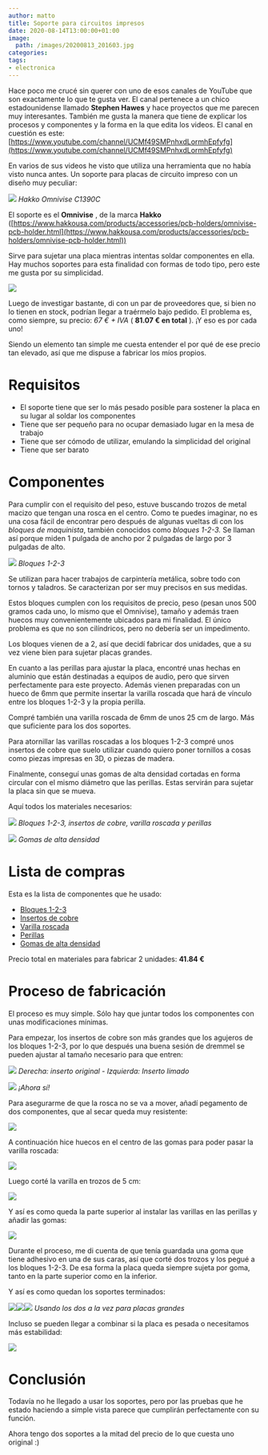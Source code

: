 ```yaml
---
author: matto
title: Soporte para circuitos impresos
date: 2020-08-14T13:00:00+01:00
image: 
  path: /images/20200813_201603.jpg
categories:
tags:
- electronica
---
```


Hace poco me crucé sin querer con uno de esos canales de YouTube que son exactamente lo que te gusta ver. El canal pertenece a un chico estadounidense llamado **Stephen Hawes** y hace proyectos que me parecen muy interesantes. También me gusta la manera que tiene de explicar los procesos y componentes y la forma en la que edita los videos. El canal en cuestión es este: [https://www.youtube.com/channel/UCMf49SMPnhxdLormhEpfyfg](https://www.youtube.com/channel/UCMf49SMPnhxdLormhEpfyfg)

En varios de sus videos he visto que utiliza una herramienta que no había visto nunca antes. Un soporte para placas de circuito impreso con un diseño muy peculiar:

![](/images/image0.png)
_Hakko Omnivise C1390C_

El soporte es el **Omnivise** , de la marca **Hakko** ([https://www.hakkousa.com/products/accessories/pcb-holders/omnivise-pcb-holder.html](https://www.hakkousa.com/products/accessories/pcb-holders/omnivise-pcb-holder.html))

Sirve para sujetar una placa mientras intentas soldar componentes en ella. Hay muchos soportes para esta finalidad con formas de todo tipo, pero este me gusta por su simplicidad.

![](/images/image-1.1.png)

Luego de investigar bastante, di con un par de proveedores que, si bien no lo tienen en stock, podrían llegar a traérmelo bajo pedido. El problema es, como siempre, su precio: _67 € + IVA_ ( **81.07 € en total** ). ¡Y eso es por cada uno!

Siendo un elemento tan simple me cuesta entender el por qué de ese precio tan elevado, así que me dispuse a fabricar los míos propios.

# Requisitos

- El soporte tiene que ser lo más pesado posible para sostener la placa en su lugar al soldar los componentes
- Tiene que ser pequeño para no ocupar demasiado lugar en la mesa de trabajo
- Tiene que ser cómodo de utilizar, emulando la simplicidad del original
- Tiene que ser barato

# Componentes

Para cumplir con el requisito del peso, estuve buscando trozos de metal macizo que tengan una rosca en el centro. Como te puedes imaginar, no es una cosa fácil de encontrar pero después de algunas vueltas di con los _bloques de maquinista_, también conocidos como _bloques 1-2-3._ Se llaman así porque miden 1 pulgada de ancho por 2 pulgadas de largo por 3 pulgadas de alto.

![](/images/image-2.png)
_Bloques 1-2-3_

Se utilizan para hacer trabajos de carpintería metálica, sobre todo con tornos y taladros. Se caracterizan por ser muy precisos en sus medidas.

Estos bloques cumplen con los requisitos de precio, peso (pesan unos 500 gramos cada uno, lo mismo que el Omnivise), tamaño y además traen huecos muy convenientemente ubicados para mi finalidad. El único problema es que no son cilíndricos, pero no debería ser un impedimento.

Los bloques vienen de a 2, así que decidí fabricar dos unidades, que a su vez viene bien para sujetar placas grandes.

En cuanto a las perillas para ajustar la placa, encontré unas hechas en aluminio que están destinadas a equipos de audio, pero que sirven perfectamente para este proyecto. Además vienen preparadas con un hueco de 6mm que permite insertar la varilla roscada que hará de vínculo entre los bloques 1-2-3 y la propia perilla.

Compré también una varilla roscada de 6mm de unos 25 cm de largo. Más que suficiente para los dos soportes.

Para atornillar las varillas roscadas a los bloques 1-2-3 compré unos insertos de cobre que suelo utilizar cuando quiero poner tornillos a cosas como piezas impresas en 3D, o piezas de madera.

Finalmente, conseguí unas gomas de alta densidad cortadas en forma circular con el mismo diámetro que las perillas. Estas servirán para sujetar la placa sin que se mueva.

Aquí todos los materiales necesarios:

![](/images/image-3.1.png)
_Bloques 1-2-3, insertos de cobre, varilla roscada y perillas_

![](/images/image-4.1.png)
_Gomas de alta densidad_
# Lista de compras

Esta es la lista de componentes que he usado:

- [Bloques 1-2-3](https://www.aliexpress.com/item/4000020628039.html)
- [Insertos de cobre](https://www.aliexpress.com/item/4000583057890.html)
- [Varilla roscada](https://www.aliexpress.com/item/4000368087033.html)
- [Perillas](https://www.aliexpress.com/item/32627722861.html)
- [Gomas de alta densidad](https://www.aliexpress.com/item/32891181355.html)

Precio total en materiales para fabricar 2 unidades: **41.84 €**

# Proceso de fabricación

El proceso es muy simple. Sólo hay que juntar todos los componentes con unas modificaciones mínimas.

Para empezar, los insertos de cobre son más grandes que los agujeros de los bloques 1-2-3, por lo que después una buena sesión de dremmel se pueden ajustar al tamaño necesario para que entren:

![](/images/image-5.1.png)
_Derecha: inserto original - Izquierda: Inserto limado_

![](/images/image-6.1.png)
_¡Ahora sí!_

Para asegurarme de que la rosca no se va a mover, añadí pegamento de dos componentes, que al secar queda muy resistente:

![](/images/image-7.png)

A continuación hice huecos en el centro de las gomas para poder pasar la varilla roscada:

![](/images/image-8.png)

Luego corté la varilla en trozos de 5 cm:

![](/images/image-9.png)

Y así es como queda la parte superior al instalar las varillas en las perillas y añadir las gomas:

![](/images/image-10.png)

Durante el proceso, me di cuenta de que tenía guardada una goma que tiene adhesivo en una de sus caras, así que corté dos trozos y los pegué a los bloques 1-2-3. De esa forma la placa queda siempre sujeta por goma, tanto en la parte superior como en la inferior.

Y así es como quedan los soportes terminados:

![](/images/image-11.png)![](/images/image-12.png)![](/images/image-13.png)
_Usando los dos a la vez para placas grandes_

Incluso se pueden llegar a combinar si la placa es pesada o necesitamos más estabilidad:

![](/images/image-14.png)
# Conclusión

Todavía no he llegado a usar los soportes, pero por las pruebas que he estado haciendo a simple vista parece que cumplirán perfectamente con su función.

Ahora tengo dos soportes a la mitad del precio de lo que cuesta uno original :)
